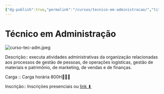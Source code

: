 ```yaml
---
{"dg-publish":true,"permalink":"/cursos/tecnico-em-administracao/","title":"Técnico em Administração","metatags":{"description":"executa atividades administrativas da organização relacionadas aos processos de gestão de pessoas, de operações logísticas, gestão de materiais e patrimônio, de marketing, de vendas e de finanças.","og:image":"curso-tec-adm.jpeg"},"hideInGraph":true,"tags":["curso"],"updated":"2025-03-31T11:24:29.080-03:00"}
---
```


# Técnico em Administração

![curso-tec-adm.jpeg](/img/user/curso-tec-adm.jpeg)

Descrição:: executa atividades administrativas da organização relacionadas aos processos de gestão de pessoas, de operações logísticas, gestão de materiais e patrimônio, de marketing, de vendas e de finanças.

Carga :: Carga horária 800H👨🏻‍💻

Inscrição:: Inscrições presenciais ou [link ⬇](https://cursos.ce.senac.br/produto/tecnico-em-administracao-sobral-noite-2025-12-66/)
